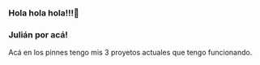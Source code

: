 ### Hola hola hola!!!👋
### Julián por acá!

Acá en los pinnes tengo mis 3 proyetos actuales que tengo funcionando.
  
